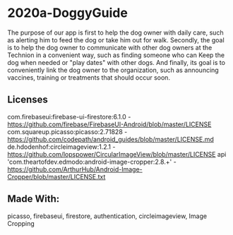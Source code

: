 # 2020a-DoggyGuide



The purpose of our app is first to help the dog owner with daily care,
such as alerting him to feed the dog or take him out for walk.
Secondly, the goal is to help the dog owner to communicate with other dog owners
at the Technion in a convenient way,
such as finding someone who can Keep the dog when needed or "play dates" with other dogs.
And finally, its goal is to conveniently link the dog owner to the organization,
such as announcing vaccines, training or treatments that should occur soon.


## Licenses
com.firebaseui:firebase-ui-firestore:6.1.0  - https://github.com/firebase/FirebaseUI-Android/blob/master/LICENSE
com.squareup.picasso:picasso:2.71828   - https://github.com/codepath/android_guides/blob/master/LICENSE.md
de.hdodenhof:circleimageview:1.2.1  - https://github.com/lopspower/CircularImageView/blob/master/LICENSE
api 'com.theartofdev.edmodo:android-image-cropper:2.8.+' - https://github.com/ArthurHub/Android-Image-Cropper/blob/master/LICENSE.txt

## Made With: 
picasso, firebaseui, firestore, authentication, circleimageview, Image Cropping

